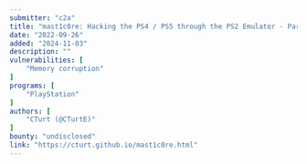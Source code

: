 ```yaml
---
submitter: "c2a"
title: "mast1c0re: Hacking the PS4 / PS5 through the PS2 Emulator - Part 1 - Escape"
date: "2022-09-26"
added: "2024-11-03"
description: ""
vulnerabilities: [
    "Memory corruption"
]
programs: [
    "PlayStation"
]
authors: [
    "CTurt (@CTurtE)"
]
bounty: "undisclosed"
link: "https://cturt.github.io/mast1c0re.html"
---
```




